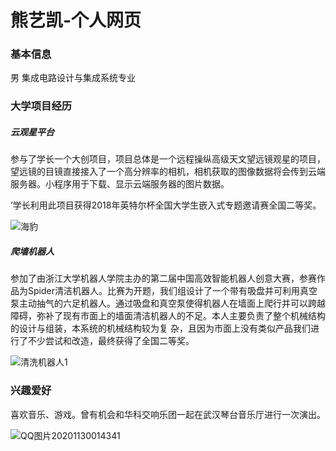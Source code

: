 # 熊艺凯-个人网页

### 基本信息

男 集成电路设计与集成系统专业

### 大学项目经历

##### 云观星平台

参与了学长一个大创项目，项目总体是一个远程操纵高级天文望远镜观星的项目，望远镜的目镜直接接入了一个高分辨率的相机，相机获取的图像数据将会传到云端服务器。小程序用于下载、显示云端服务器的图片数据。

‘学长利用此项目获得2018年英特尔杯全国大学生嵌入式专题邀请赛全国二等奖。

![海豹](C:\Users\xiongyikai\Downloads\海豹.jpg)

##### 爬墙机器人

参加了由浙江大学机器人学院主办的第二届中国高效智能机器人创意大赛，参赛作品为Spider清洁机器人。比赛为开题，我们组设计了一个带有吸盘并可利用真空泵主动抽气的六足机器人。通过吸盘和真空泵使得机器人在墙面上爬行并可以跨越障碍，弥补了现有市面上的墙面清洁机器人的不足。本人主要负责了整个机械结构的设计与组装，本系统的机械结构较为复  杂，且因为市面上没有类似产品我们进行了不少尝试和改造，最终获得了全国二等奖。

![清洗机器人1](C:\Users\xiongyikai\Downloads\清洗机器人1.jpg)

### 兴趣爱好

喜欢音乐、游戏。曾有机会和华科交响乐团一起在武汉琴台音乐厅进行一次演出。

![QQ图片20201130014341](C:\Users\xiongyikai\Downloads\QQ图片20201130014341.jpg)